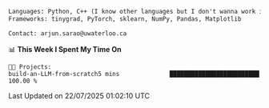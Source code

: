 ```txt
Languages: Python, C++ (I know other languages but I don't wanna work in em)
Frameworks: tinygrad, PyTorch, sklearn, NumPy, Pandas, Matplotlib

Contact: arjun.sarao@uwaterloo.ca
```

<!--START_SECTION:waka-->
📊 **This Week I Spent My Time On** 

```text
🐱‍💻 Projects: 
build-an-LLM-from-scratch5 mins              █████████████████████████   100.00 % 
```


 Last Updated on 22/07/2025 01:02:10 UTC
<!--END_SECTION:waka-->
